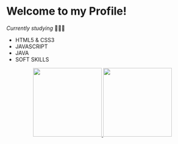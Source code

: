 # Welcome to my Profile!

*_Currently studying_* 👩🏾‍💻
- HTML5 & CSS3
- JAVASCRIPT
- JAVA
- SOFT SKILLS

<div align="center">
  <a href="https://github.com/viniTWL">
  <img height="180em" src="https://github-readme-stats.vercel.app/api?username=viniTWL&show_icons=true&theme=dracula&include_all_commits=true&count_private=true"/>
  <img height="180em" src="https://github-readme-stats.vercel.app/api/top-langs/?username=viniTWL&layout=compact&langs_count=7&theme=dracula"/>
</div>
  
